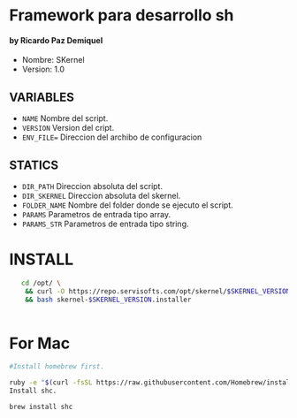 # Framework para desarrollo sh
#### by Ricardo Paz Demiquel

- Nombre: SKernel
- Version: 1.0


## VARIABLES
- `NAME` Nombre del script.
- `VERSION` Version del cript.
- `ENV_FILE=` Direccion del archibo de configuracion 

## STATICS
- `DIR_PATH` Direccion absoluta del script.
- `DIR_SKERNEL` Direccion absoluta del skernel.
- `FOLDER_NAME` Nombre del folder donde se ejecuto el script.
- `PARAMS` Parametros de entrada tipo array.
- `PARAMS_STR` Parametros de entrada tipo string.



# INSTALL

```bash
   cd /opt/ \
    && curl -O https://repo.servisofts.com/opt/skernel/$SKERNEL_VERSION/skernel-$SKERNEL_VERSION.installer \
    && bash skernel-$SKERNEL_VERSION.installer
    
```


# For Mac
```bash
#Install homebrew first.

ruby -e "$(curl -fsSL https://raw.githubusercontent.com/Homebrew/install/master/install)" < /dev/null 2> /dev/null
Install shc.

brew install shc
```
